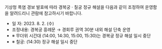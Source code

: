 기상청 폭염 경보 발효에 따라 경복궁 · 칠궁 정규 해설을 다음과 같이 조정하여 운영함을 알려드리니 관람에 참고하시기 바랍니다.
- 일 자: 2023. 8. 2. (수)
- 조정내용: 경복궁 흥례문 → 경회루 권역 30분 내외 해설 단축 운영
- ※ 무더위 시간대 (14:00, 14:30, 15:00, 15:30)는 경복궁 정규 해설 일시 중단
- ※ 칠궁: (14:30) 정규 해설 일시 중단